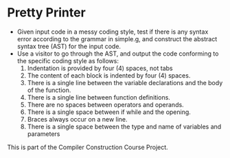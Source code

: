 # Pretty Printer 

- Given input code in a messy coding style, test if there is any syntax error according to the grammar in simple.g, and construct the abstract syntax tree (AST) for the input code.
- Use a visitor to go through the AST, and output the code conforming to the specific coding style as follows:
   1. Indentation is provided by four (4) spaces, not tabs
   2. The content of each block is indented by four (4) spaces.
   3. There is a single line between the variable declarations and the body of the function.
   4. There is a single line between function definitions.
   5. There are no spaces between operators and operands.
   6. There is a single space between if while and the opening.
   7. Braces always occur on a new line.
   8. There is a single space between the type and name of variables and parameters


This is part of the Compiler Construction Course Project.
